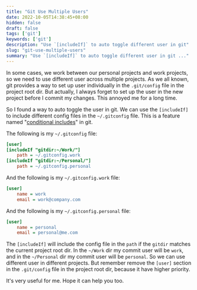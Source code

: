 ```yaml
---
title: "Git Use Multiple Users"
date: 2022-10-05T14:38:45+08:00
hidden: false
draft: false
tags: ['git']
keywords: ['git']
description: "Use `[includeIf]` to auto toggle different user in git"
slug: "git-use-multiple-users"
summary: "Use `[includeIf]` to auto toggle different user in git ..."
---
```


In some cases, we work between our personal projects and work projects, so we need to use different user across multiple projects. As we all known, git provides a way to set up user individually in the `.git/config` file in the project root dir. But actually, I always forget to set up the user in the new project before I commit my changes. This annoyed me for a long time.

So I found a way to auto toggle the user in git. We can use the `[includeIf]` to include different config files in the `~/.gitconfig` file. This is a feature named "[conditional includes](https://git-scm.com/docs/git-config#_conditional_includes)" in git.

The following is my `~/.gitconfig` file:

```ini
[user]
[includeIf "gitdir:~/Work/"]
    path = ~/.gitconfig.work
[includeIf "gitdir:~/Personal/"]
    path = ~/.gitconfig.personal
```

And the following is my `~/.gitconfig.work` file:

```ini
[user]
    name = work
    email = work@company.com
```

And the following is my `~/.gitconfig.personal` file:

```ini
[user]
    name = personal
    email = personal@me.com
```

The `[includeIf]` will include the config file in the `path` if the `gitdir` matches the current project root dir. In the `~/Work` dir my commit user will be `work`, and in the `~/Personal` dir my commit user will be `personal`. So we can use different user in different projects. But remember remove the `[user]` section in the `.git/config` file in the project root dir, because it have higher priority.

It's very useful for me. Hope it can help you too.
